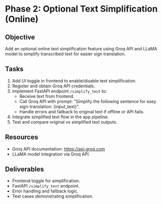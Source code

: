 # Phase 2: Optional Text Simplification (Online)

## Objective
Add an optional online text simplification feature using Groq API and LLaMA model to simplify transcribed text for easier sign translation.

## Tasks
1. Add UI toggle in frontend to enable/disable text simplification.
2. Register and obtain Groq API credentials.
3. Implement FastAPI endpoint `/simplify_text` to:
   - Receive text from frontend.
   - Call Groq API with prompt: "Simplify the following sentence for easy sign-translation: {input_text}".
   - Handle errors and fallback to original text if offline or API fails.
4. Integrate simplified text flow in the app pipeline.
5. Test and compare original vs simplified text outputs.

## Resources
- Groq API documentation: https://api.groq.com
- LLaMA model integration via Groq API.

## Deliverables
- Frontend toggle for simplification.
- FastAPI `/simplify_text` endpoint.
- Error handling and fallback logic.
- Test cases demonstrating simplification.
